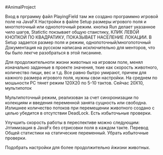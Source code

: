 #AnimalProject

Вход в прграмму файл PlayingField там же создано программно игровой поле на JavaFX
Настройки в файле Setup размеры игрового поля и многпоточный или однопоточный режим.
кнопка Run делает указанное чило шагов, Statictic покзывает общую стаистику,
КЛИК ЛЕВОЙ КНОПКОЙ ПО КВАДРАТИКУ, ПОКАЗЫВАЕТ НАСЕЛЕНИЕ ЛОКАЦИИ. В Setup задается размер
поля и режим, однопоточный/многопоточный
Документация на русском написана исключительно для менторов, что бы было лекгче разобраться
в этой писанине.

Для продолжительноти жизни животных на игровом поле, менял изначально заданные в
проекте значения, ткие как скорость животного, количество пищи, вес и т.д.
Все равно бытро умирают, причем для кажного размера игрового поля, нужны свои
настройки. На среднем по мошьности РС тянет режим 120Х20 по 5-10 тактов.
Сейчас 20Х10, мультипоток

Мультипоточный режим, реализован за счет синхронизации по колекциям и введения переменной
занята сущность или свободна. Излишнее количество потоков при перемещении животного
создано с целью убедится в отсутствии DeadLock. Есть избыточьные проверки.

Улучшить скорость работы в переспективе можно следующим:
Jптимизация в JavaFx без отрисовки поля
в каждом такте.
Перевод Общей статистики на статические переменный.
Убрать избыточные проверки.

Подобрать настройки для более продолжительно йжизни животных.





